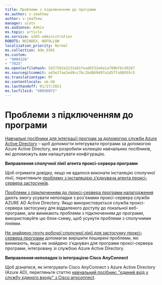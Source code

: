 ```yaml
---
title: Проблеми з підключенням до програми
ms.author: v-jmathew
author: v-jmathew
manager: scotv
ms.audience: Admin
ms.topic: article
ms.service: o365-administration
ROBOTS: NOINDEX, NOFOLLOW
localization_priority: Normal
ms.collection: Adm_O365
ms.custom:
- "9004326"
- "7825"
ms.openlocfilehash: 5d27592e2233a01fead0332e6e2af08bf6cd9287
ms.sourcegitcommit: a43e2fae2ed9cc7bc2bd869d97a1d57fa98955c5
ms.translationtype: MT
ms.contentlocale: uk-UA
ms.lasthandoff: 01/27/2021
ms.locfileid: "50036072"
---
```

# <a name="application-connection-issues"></a>Проблеми з підключенням до програми

[Навчальні посібники для інтеграції програм за допомогою служби Azure Active Directory](https://docs.microsoft.com/azure/active-directory/saas-apps/tutorial-list) – щоб допомогти інтегрувати програми за допомогою Azure Active Directory, ми розробили колекцію навчальних посібників, які допоможуть вам налаштувати конфігурацію.

**Виправлення сполучної лінії агента проксі-сервера програми**

Щоб отримати довідку, якщо не вдалося виконати інсталяцію сполучної лінії, перегляньте [проблему з інсталяцією з'єднувача агента проксі-сервера застосунків](https://docs.microsoft.com/azure/active-directory/manage-apps/application-proxy-connector-installation-problem).

[Проблеми з підключенням до проксі-сервера програми налагодження](https://docs.microsoft.com/azure/active-directory/manage-apps/application-proxy-debug-connectors) дають змогу усувати неполадки з роз'ємами проксі-сервера служби AZURE AD Active Directory. Якщо використовується служба проксі-сервера застосунку для віддаленого доступу до локальної веб-програми, але виникають проблеми з підключенням до програми, використовуйте цю блок-схему, щоб усунути проблеми з сполучними лініями.

[Не знайдено групу робочої сполучної лінії для застосунку проксі-сервера програми](https://docs.microsoft.com/azure/active-directory/manage-apps/application-proxy-connectivity-no-working-connector) допомагає вирішити поширені проблеми, які виникають, якщо не знайдено з'єднувач для програми проксі-сервера програми, інтегровану зі службою Azure Active Directory.

**Виправлення неполадок із інтеграцією Cisco AnyConnect**

Щоб дізнатися, як інтегрувати Cisco AnyConnect з Azure Active Directory (Azure AD), перегляньте статтю [навчальний посібник: "єдиний вхід у службу єдиного входу" з Cisco anyconnect](https://docs.microsoft.com/azure/active-directory/saas-apps/cisco-anyconnect).
